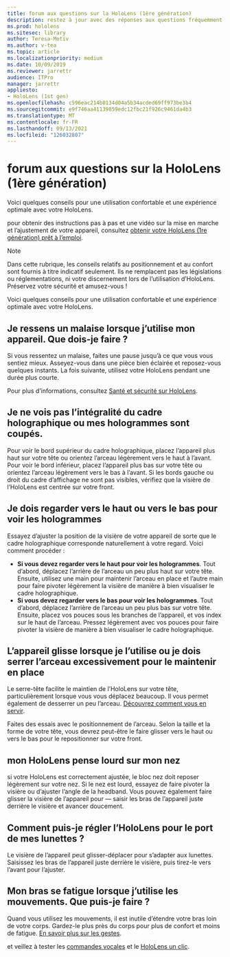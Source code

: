 ```yaml
---
title: forum aux questions sur la HoloLens (1ère génération)
description: restez à jour avec des réponses aux questions fréquemment posées sur la façon d’adapter votre HoloLens (1ère génération) appareil de réalité mixte.
ms.prod: hololens
ms.sitesec: library
author: Teresa-Motiv
ms.author: v-tea
ms.topic: article
ms.localizationpriority: medium
ms.date: 10/09/2019
ms.reviewer: jarrettr
audience: ITPro
manager: jarrettr
appliesto:
- HoloLens (1st gen)
ms.openlocfilehash: c596eac214b0134d04a5b34acded69ff973be3b4
ms.sourcegitcommit: e9f746aa41139859edc12fbc21f926c9461da4b3
ms.translationtype: MT
ms.contentlocale: fr-FR
ms.lasthandoff: 09/13/2021
ms.locfileid: "126032807"
---
```

# <a name="hololens-1st-gen-fit-and-comfort-frequently-asked-questions"></a>forum aux questions sur la HoloLens (1ère génération)

Voici quelques conseils pour une utilisation confortable et une expérience optimale avec votre HoloLens.

pour obtenir des instructions pas à pas et une vidéo sur la mise en marche et l’ajustement de votre appareil, consultez [obtenir votre HoloLens (1re génération) prêt à l’emploi](hololens1-setup.md).

> [!NOTE]
> Dans cette rubrique, les conseils relatifs au positionnement et au confort sont fournis à titre indicatif seulement. Ils ne remplacent pas les législations ou réglementations, ni votre discernement lors de l’utilisation d’HoloLens. Préservez votre sécurité et amusez-vous !

Voici quelques conseils pour une utilisation confortable et une expérience optimale avec votre HoloLens.

## <a name="im-experiencing-discomfort-when-i-use-my-device-what-should-i-do"></a>Je ressens un malaise lorsque j’utilise mon appareil. Que dois-je faire ?

Si vous ressentez un malaise, faites une pause jusqu’à ce que vous vous sentiez mieux. Asseyez-vous dans une pièce bien éclairée et reposez-vous quelques instants. La fois suivante, utilisez votre HoloLens pendant une durée plus courte.

Pour plus d’informations, consultez [Santé et sécurité sur HoloLens](https://go.microsoft.com/fwlink/p/?LinkId=746661).

## <a name="i-cant-see-the-whole-holographic-frame-or-my-holograms-are-cut-off"></a>Je ne vois pas l’intégralité du cadre holographique ou mes hologrammes sont coupés.

Pour voir le bord supérieur du cadre holographique, placez l’appareil plus haut sur votre tête ou orientez l’arceau légèrement vers le haut à l’avant. Pour voir le bord inférieur, placez l’appareil plus bas sur votre tête ou orientez l’arceau légèrement vers le bas à l’avant. Si les bords gauche ou droit du cadre d’affichage ne sont pas visibles, vérifiez que la visière de l’HoloLens est centrée sur votre front.

## <a name="i-need-to-look-up-or-down-to-see-holograms"></a>Je dois regarder vers le haut ou vers le bas pour voir les hologrammes

Essayez d’ajuster la position de la visière de votre appareil de sorte que le cadre holographique corresponde naturellement à votre regard. Voici comment procéder :

- **Si vous devez regarder vers le haut pour voir les hologrammes**. Tout d’abord, déplacez l’arrière de l’arceau un peu plus haut sur votre tête. Ensuite, utilisez une main pour maintenir l’arceau en place et l’autre main pour faire pivoter légèrement la visière de manière à bien visualiser le cadre holographique.
- **Si vous devez regarder vers le bas pour voir les hologrammes**. Tout d’abord, déplacez l’arrière de l’arceau un peu plus bas sur votre tête. Ensuite, placez vos pouces sous les branches de l’appareil, et vos index sur le haut de l’arceau. Pressez légèrement avec vos pouces pour faire pivoter la visière de manière à bien visualiser le cadre holographique.

## <a name="the-device-slides-down-when-im-using-it-or-i-need-to-make-the-headband-too-tight-to-keep-it-secure"></a>L’appareil glisse lorsque je l’utilise ou je dois serrer l’arceau excessivement pour le maintenir en place

Le serre-tête facilite le maintien de l’HoloLens sur votre tête, particulièrement lorsque vous vous déplacez beaucoup. Il vous permet également de desserrer un peu l’arceau. [Découvrez comment vous en servir](hololens1-setup.md#adjust-fit).

Faites des essais avec le positionnement de l’arceau. Selon la taille et la forme de votre tête, vous devrez peut-être le faire glisser vers le haut ou vers le bas pour le repositionner sur votre front.

## <a name="my-hololens-feels-heavy-on-my-nose"></a>mon HoloLens pense lourd sur mon nez

si votre HoloLens est correctement ajustée, le bloc nez doit reposer légèrement sur votre nez. Si le nez est lourd, essayez de faire pivoter la visière ou d’ajuster l’angle de la headband. Vous pouvez également faire glisser la visière de l’appareil pour &mdash; saisir les bras de l’appareil juste derrière le visière et avancer doucement.

## <a name="how-can-i-adjust-hololens-to-fit-with-my-glasses"></a>Comment puis-je régler l’HoloLens pour le port de mes lunettes ?

Le visière de l’appareil peut glisser-déplacer pour s’adapter aux lunettes. Saisissez les bras de l’appareil juste derrière le visière, puis tirez-le vers l’avant pour l’ajuster.

## <a name="my-arm-gets-tired-when-i-use-gestures-what-can-i-do"></a>Mon bras se fatigue lorsque j’utilise les mouvements. Que puis-je faire ?

Quand vous utilisez les mouvements, il est inutile d’étendre votre bras loin de votre corps. Gardez-le plus près du corps pour plus de confort et moins de fatigue. [En savoir plus sur les gestes](hololens1-basic-usage.md#use-hololens-with-your-hands).

et veillez à tester les [commandes vocales](hololens-cortana.md) et le [HoloLens un clic](hololens1-clicker.md).
